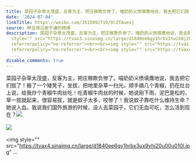 ```yaml
---
title: 菜园子杂草太茂盛，反客为主，把庄稼欺负惨了。喵奶奶义愤填膺地说，我去把它们拔了！搬了一个矮凳子，坐拔，把地里杂草一扫光。顺手摘几个青椒，扔在灶台上说，...
date: '2024-07-04'
linkTitle: https://weibo.com/3515092710/OlZfAuesj
source: 种豆得瓜谢不谦的微博
description: 菜园子杂草太茂盛，反客为主，把庄稼欺负惨了。喵奶奶义愤填膺地说，我去把它们拔了！搬了一个矮凳子，坐拔，把地里杂草一扫光。顺手摘几个青椒，扔在灶台上说，给我炒个青椒牛肉丝吃！吃青椒牛肉丝的时候，她说刚下雨，泥巴是松的，草一拔就起来，很容易拔，就是蚊子太多，咬惨了！我说蚊子靠吃什么维持生命？她说人血。我说我们国外旅游的时候，没人去菜园子，它们无血可吃，怎么活到现在？<img
  style="" src="https://tvax3.sinaimg.cn/large/d1840ee6gy1hrbx3twib8j20u00u0ago.jpg"
  referrerpolicy="no-referrer"><br><br><img style="" src="https://tvax1.sinaimg.cn/large/d1840ee6gy1hrbx3ugce2j20u00u013e.jpg"
  referrerpolicy="no-referrer"><br><br><img style="" src="https://tvax4.sinaimg.cn/large/d1840ee6gy1hrbx3ux9yhj20u00u010l.jpg"
  ...
disable_comments: true
---
```

菜园子杂草太茂盛，反客为主，把庄稼欺负惨了。喵奶奶义愤填膺地说，我去把它们拔了！搬了一个矮凳子，坐拔，把地里杂草一扫光。顺手摘几个青椒，扔在灶台上说，给我炒个青椒牛肉丝吃！吃青椒牛肉丝的时候，她说刚下雨，泥巴是松的，草一拔就起来，很容易拔，就是蚊子太多，咬惨了！我说蚊子靠吃什么维持生命？她说人血。我说我们国外旅游的时候，没人去菜园子，它们无血可吃，怎么活到现在？<img style="" src="https://tvax3.sinaimg.cn/large/d1840ee6gy1hrbx3twib8j20u00u0ago.jpg" referrerpolicy="no-referrer"><br><br><img style="" src="https://tvax1.sinaimg.cn/large/d1840ee6gy1hrbx3ugce2j20u00u013e.jpg" referrerpolicy="no-referrer"><br><br><img style="" src="https://tvax4.sinaimg.cn/large/d1840ee6gy1hrbx3ux9yhj20u00u010l.jpg" ...